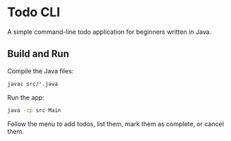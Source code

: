 # Todo CLI

A simple command-line todo application for beginners written in Java.

## Build and Run

Compile the Java files:

```bash
javac src/*.java
```

Run the app:

```bash
java -cp src Main
```

Follow the menu to add todos, list them, mark them as complete, or cancel them.
